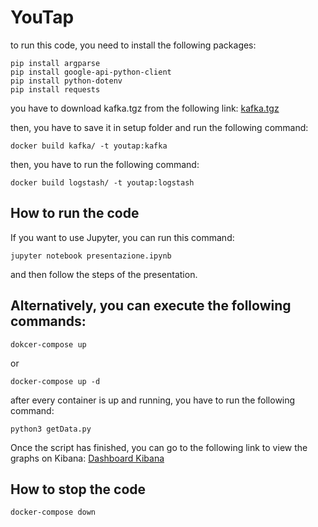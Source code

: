 # YouTap

to run this code, you need to install the following packages:

```
pip install argparse
pip install google-api-python-client
pip install python-dotenv
pip install requests

```

you have to download kafka.tgz from the following link: <a href="https://www.apache.org/dyn/closer.cgi?path=/kafka/3.4.0/kafka_2.13-3.4.0.tgz">kafka.tgz</a>

then, you have to save it in setup folder and run the following command:

```
docker build kafka/ -t youtap:kafka
```

then, you have to run the following command:

```
docker build logstash/ -t youtap:logstash
```

## How to run the code

If you want to use Jupyter, you can run this command:

```
jupyter notebook presentazione.ipynb
```

and then follow the steps of the presentation.

## Alternatively, you can execute the following commands:

```
dokcer-compose up
```

or

```
docker-compose up -d
```

after every container is up and running, you have to run the following command:

```
python3 getData.py
```

Once the script has finished, you can go to the following link to view the graphs on Kibana: <a href="http://localhost:5601/app/dashboards#/view/c2e910b0-0903-11ee-8d24-1b3026e98ad5?_g=(filters:!(),refreshInterval:(pause:!t,value:60000),time:(from:now-15m,to:now))"> Dashboard Kibana </a>

## How to stop the code

```
docker-compose down
```

